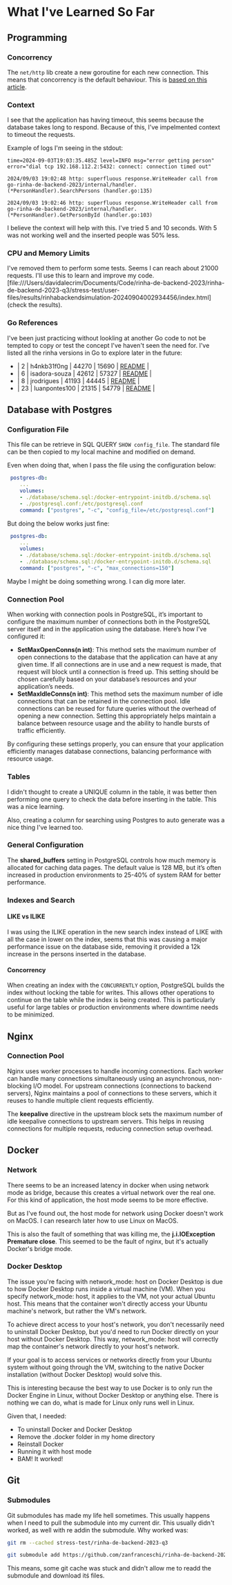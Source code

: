 # What I've Learned So Far

## Programming

### Concorrency
The `net/http` lib create a new goroutine for each new connection. This means that concorrency is the default behaviour. This is [based on this article](https://eli.thegreenplace.net/2021/life-of-an-http-request-in-a-go-server/).


### Context

I see that the application has having timeout, this seems because the database takes long to respond. Because of this, I've impelmented context to timeout the requests.

Example of logs I'm seeing in the stdout:
```log
time=2024-09-03T19:03:35.485Z level=INFO msg="error getting person" error="dial tcp 192.168.112.2:5432: connect: connection timed out"

2024/09/03 19:02:48 http: superfluous response.WriteHeader call from go-rinha-de-backend-2023/internal/handler.(*PersonHandler).SearchPersons (handler.go:135)

2024/09/03 19:02:46 http: superfluous response.WriteHeader call from go-rinha-de-backend-2023/internal/handler.(*PersonHandler).GetPersonById (handler.go:103)
```

I believe the context will help with this. I've tried 5 and 10 seconds. With 5 was not working well and the inserted people was 50% less.

### CPU and Memory Limits

I've removed them to perform some tests. Seems I can reach about 21000 requests. I'll use this to learn and improve my code. [file:///Users/davidalecrim/Documents/Code/rinha-de-backend-2023/rinha-de-backend-2023-q3/stress-test/user-files/results/rinhabackendsimulation-20240904002934456/index.html](check the results).

### Go References

I've been just practicing without lookling at another Go code to not be tempted to copy or test the concept I've haven't seen the need for. I've listed all the rinha versions in Go to explore later in the future:
- | 2 | h4nkb31f0ng | 44270 | 15690 | [README](./stress-test/rinha-de-backend-2023-q3/participantes/h4nkb31f0ng/README.md) |
- | 6 | isadora-souza | 42612 | 57327 | [README](./stress-test/rinha-de-backend-2023-q3/participantes/isadora-souza/README.md) |
- | 8 | jrodrigues | 41193 | 44445 | [README](./stress-test/rinha-de-backend-2023-q3/participantes/jrodrigues/README.md) |
- | 23 | luanpontes100 | 21315 | 54779 | [README](./stress-test/rinha-de-backend-2023-q3/participantes/luanpontes100/README.md) |


## Database with Postgres

### Configuration File
This file can be retrieve in SQL QUERY `SHOW config_file`. The standard file can be then copied to my local machine and modified on demand.

Even when doing that, when I pass the file using the configuration below:
```yaml
 postgres-db:
    ...
    volumes:
    - ./database/schema.sql:/docker-entrypoint-initdb.d/schema.sql
    - ./postgresql.conf:/etc/postgresql.conf
    command: ["postgres", "-c", "config_file=/etc/postgresql.conf"]
```
But doing the below works just fine:
```yaml
 postgres-db:
    ...
    volumes:
    - ./database/schema.sql:/docker-entrypoint-initdb.d/schema.sql
    - ./database/schema.sql:/docker-entrypoint-initdb.d/schema.sql
    command: ["postgres", "-c", "max_connections=150"]
```

Maybe I might be doing something wrong. I can dig more later.


### Connection Pool
When working with connection pools in PostgreSQL, it’s important to configure the maximum number of connections both in the PostgreSQL server itself and in the application using the database. Here’s how I’ve configured it:
- **SetMaxOpenConns(n int)**: This method sets the maximum number of open connections to the database that the application can have at any given time. If all connections are in use and a new request is made, that request will block until a connection is freed up. This setting should be chosen carefully based on your database’s resources and your application’s needs.
- **SetMaxIdleConns(n int)**: This method sets the maximum number of idle connections that can be retained in the connection pool. Idle connections can be reused for future queries without the overhead of opening a new connection. Setting this appropriately helps maintain a balance between resource usage and the ability to handle bursts of traffic efficiently.

By configuring these settings properly, you can ensure that your application efficiently manages database connections, balancing performance with resource usage.


### Tables
I didn't thought to create a UNIQUE column in the table, it was better then performing one query to check the data before inserting in the table. This was a nice learning.

Also, creating a column for searching using Postgres to auto generate was a nice thing I've learned too.

### General Configuration

The **shared_buffers** setting in PostgreSQL controls how much memory is allocated for caching data pages. The default value is 128 MB, but it’s often increased in production environments to 25-40% of system RAM for better performance.


### Indexes and Search

#### LIKE vs ILIKE
I was using the ILIKE operation in the new search index instead of LIKE with all the case in lower on the index, seems that this was causing a major performance issue on the database side, removing it provided a 12k increase in the persons inserted in the database.

#### Concorrency
When creating an index with the `CONCURRENTLY` option, PostgreSQL builds the index without locking the table for writes. This allows other operations to continue on the table while the index is being created. This is particularly useful for large tables or production environments where downtime needs to be minimized.


## Nginx

### Connection Pool
Nginx uses worker processes to handle incoming connections. Each worker can handle many connections simultaneously using an asynchronous, non-blocking I/O model. For upstream connections (connections to backend servers), Nginx maintains a pool of connections to these servers, which it reuses to handle multiple client requests efficiently.

The **keepalive** directive in the upstream block sets the maximum number of idle keepalive connections to upstream servers. This helps in reusing connections for multiple requests, reducing connection setup overhead.

## Docker

### Network

There seems to be an increased latency in docker when using network mode as bridge, because this creates a virtual network over the real one. For this kind of application, the host mode seems to be more effective.

But as I've found out, the host mode for network using Docker doesn't work on MacOS. I can research later how to use Linux on MacOS.

This is also the fault of something that was killing me, the **j.i.lOException Premature close**. This seemed to be the fault of nginx, but it's actually Docker's bridge mode.

### Docker Desktop

The issue you're facing with network_mode: host on Docker Desktop is due to how Docker Desktop runs inside a virtual machine (VM). When you specify network_mode: host, it applies to the VM, not your actual Ubuntu host. This means that the container won't directly access your Ubuntu machine's network, but rather the VM's network.

To achieve direct access to your host's network, you don't necessarily need to uninstall Docker Desktop, but you'd need to run Docker directly on your host without Docker Desktop. This way, network_mode: host will correctly map the container's network directly to your host's network.

If your goal is to access services or networks directly from your Ubuntu system without going through the VM, switching to the native Docker installation (without Docker Desktop) would solve this.

This is interesting because the best way to use Docker is to only run the Docker Engine in Linux, without Docker Desktop or anything else. There is nothing we can do, what is made for Linux only runs well in Linux.

Given that, I needed:
- To uninstall Docker and Docker Desktop
- Remove the .docker folder in my home directory
- Reinstall Docker
- Running it with host mode
- BAM! It worked!

## Git

### Submodules
Git submodules has made my life hell sometimes. This usually happens when I need to pull the submodule into my current dir. This usually didn't worked, as well with re addin the submodule. Why worked was:
```bash
git rm --cached stress-test/rinha-de-backend-2023-q3

git submodule add https://github.com/zanfranceschi/rinha-de-backend-2023-q3 ./stress-test/rinha-de-backend-2023-q3
```

This means, some git cache was stuck and didn't allow me to readd the submodule and download itś files.